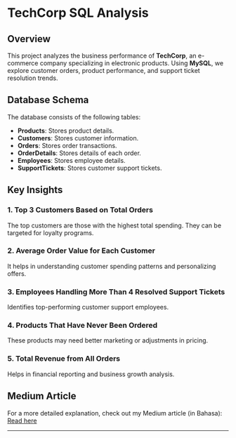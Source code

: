 # TechCorp SQL Analysis

## Overview
This project analyzes the business performance of **TechCorp**, an e-commerce company specializing in electronic products. 
Using **MySQL**, we explore customer orders, product performance, and support ticket resolution trends.

## Database Schema
The database consists of the following tables:
- **Products**: Stores product details.
- **Customers**: Stores customer information.
- **Orders**: Stores order transactions.
- **OrderDetails**: Stores details of each order.
- **Employees**: Stores employee details.
- **SupportTickets**: Stores customer support tickets.

## Key Insights
### **1. Top 3 Customers Based on Total Orders**
The top customers are those with the highest total spending. They can be targeted for loyalty programs.

### **2. Average Order Value for Each Customer**
It helps in understanding customer spending patterns and personalizing offers.

### **3. Employees Handling More Than 4 Resolved Support Tickets**
Identifies top-performing customer support employees.

### **4. Products That Have Never Been Ordered**
These products may need better marketing or adjustments in pricing.

### **5. Total Revenue from All Orders**
Helps in financial reporting and business growth analysis.

## Medium Article
For a more detailed explanation, check out my Medium article (in Bahasa):  
[Read here](https://medium.com/@dyonsetio/menganalisis-performa-bisnis-techcorp-dengan-mysql-124db755da5b)

---
